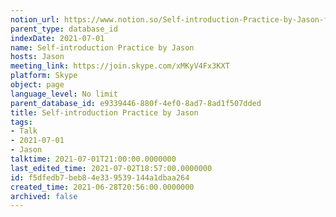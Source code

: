 ```yaml
---
notion_url: https://www.notion.so/Self-introduction-Practice-by-Jason-f5dfedb7beb84e339539144a1dbaa264
parent_type: database_id
indexDate: 2021-07-01
name: Self-introduction Practice by Jason
hosts: Jason
meeting_link: https://join.skype.com/xMKyV4Fx3KXT
platform: Skype
object: page
language_level: No limit
parent_database_id: e9339446-880f-4ef0-8ad7-8ad1f507dded
title: Self-introduction Practice by Jason
tags:
- Talk
- 2021-07-01
- Jason
talktime: 2021-07-01T21:00:00.0000000
last_edited_time: 2021-07-02T18:57:00.0000000
id: f5dfedb7-beb8-4e33-9539-144a1dbaa264
created_time: 2021-06-28T20:56:00.0000000
archived: false
---
```







